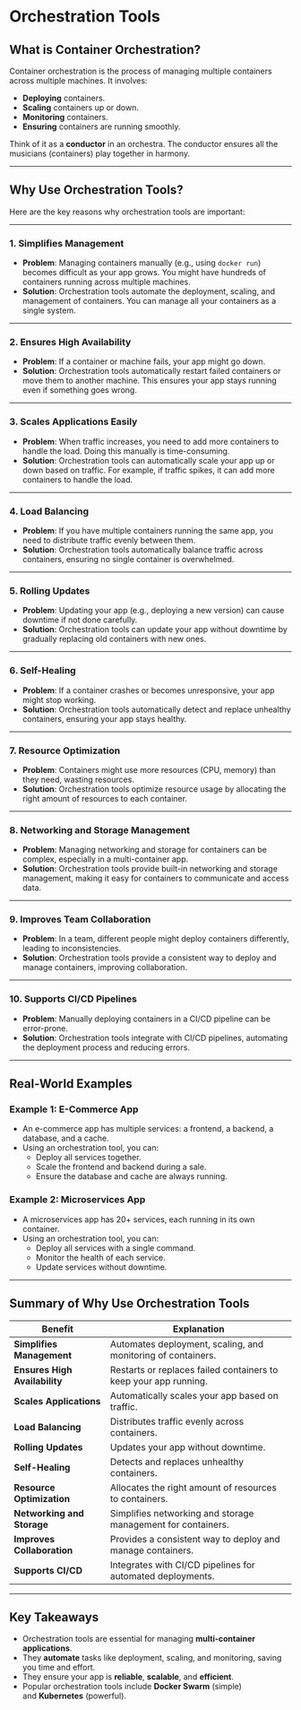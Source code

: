 # Orchestration Tools

## **What is Container Orchestration?**

Container orchestration is the process of managing multiple containers across multiple machines. It involves:

- **Deploying** containers.
- **Scaling** containers up or down.
- **Monitoring** containers.
- **Ensuring** containers are running smoothly.

Think of it as a **conductor** in an orchestra. The conductor ensures all the musicians (containers) play together in harmony.

---

## **Why Use Orchestration Tools?**

Here are the key reasons why orchestration tools are important:

---

### **1. Simplifies Management**

- **Problem**: Managing containers manually (e.g., using `docker run`) becomes difficult as your app grows. You might have hundreds of containers running across multiple machines.
- **Solution**: Orchestration tools automate the deployment, scaling, and management of containers. You can manage all your containers as a single system.

---

### **2. Ensures High Availability**

- **Problem**: If a container or machine fails, your app might go down.
- **Solution**: Orchestration tools automatically restart failed containers or move them to another machine. This ensures your app stays running even if something goes wrong.

---

### **3. Scales Applications Easily**

- **Problem**: When traffic increases, you need to add more containers to handle the load. Doing this manually is time-consuming.
- **Solution**: Orchestration tools can automatically scale your app up or down based on traffic. For example, if traffic spikes, it can add more containers to handle the load.

---

### **4. Load Balancing**

- **Problem**: If you have multiple containers running the same app, you need to distribute traffic evenly between them.
- **Solution**: Orchestration tools automatically balance traffic across containers, ensuring no single container is overwhelmed.

---

### **5. Rolling Updates**

- **Problem**: Updating your app (e.g., deploying a new version) can cause downtime if not done carefully.
- **Solution**: Orchestration tools can update your app without downtime by gradually replacing old containers with new ones.

---

### **6. Self-Healing**

- **Problem**: If a container crashes or becomes unresponsive, your app might stop working.
- **Solution**: Orchestration tools automatically detect and replace unhealthy containers, ensuring your app stays healthy.

---

### **7. Resource Optimization**

- **Problem**: Containers might use more resources (CPU, memory) than they need, wasting resources.
- **Solution**: Orchestration tools optimize resource usage by allocating the right amount of resources to each container.

---

### **8. Networking and Storage Management**

- **Problem**: Managing networking and storage for containers can be complex, especially in a multi-container app.
- **Solution**: Orchestration tools provide built-in networking and storage management, making it easy for containers to communicate and access data.

---

### **9. Improves Team Collaboration**

- **Problem**: In a team, different people might deploy containers differently, leading to inconsistencies.
- **Solution**: Orchestration tools provide a consistent way to deploy and manage containers, improving collaboration.

---

### **10. Supports CI/CD Pipelines**

- **Problem**: Manually deploying containers in a CI/CD pipeline can be error-prone.
- **Solution**: Orchestration tools integrate with CI/CD pipelines, automating the deployment process and reducing errors.

---

## **Real-World Examples**

### **Example 1: E-Commerce App**

- An e-commerce app has multiple services: a frontend, a backend, a database, and a cache.
- Using an orchestration tool, you can:
    - Deploy all services together.
    - Scale the frontend and backend during a sale.
    - Ensure the database and cache are always running.

### **Example 2: Microservices App**

- A microservices app has 20+ services, each running in its own container.
- Using an orchestration tool, you can:
    - Deploy all services with a single command.
    - Monitor the health of each service.
    - Update services without downtime.

---

## **Summary of Why Use Orchestration Tools**

| **Benefit** | **Explanation** |
| --- | --- |
| **Simplifies Management** | Automates deployment, scaling, and monitoring of containers. |
| **Ensures High Availability** | Restarts or replaces failed containers to keep your app running. |
| **Scales Applications** | Automatically scales your app based on traffic. |
| **Load Balancing** | Distributes traffic evenly across containers. |
| **Rolling Updates** | Updates your app without downtime. |
| **Self-Healing** | Detects and replaces unhealthy containers. |
| **Resource Optimization** | Allocates the right amount of resources to containers. |
| **Networking and Storage** | Simplifies networking and storage management for containers. |
| **Improves Collaboration** | Provides a consistent way to deploy and manage containers. |
| **Supports CI/CD** | Integrates with CI/CD pipelines for automated deployments. |

---

## **Key Takeaways**

- Orchestration tools are essential for managing **multi-container applications**.
- They **automate** tasks like deployment, scaling, and monitoring, saving you time and effort.
- They ensure your app is **reliable**, **scalable**, and **efficient**.
- Popular orchestration tools include **Docker Swarm** (simple) and **Kubernetes** (powerful).
